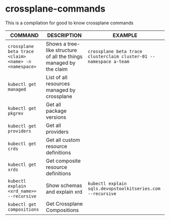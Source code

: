 # crossplane-commands

This is a compilation for good to know crossplane commands

| COMMAND | DESCRIPTION | EXAMPLE |
|----|----|----|
| `crossplane beta trace <claim> <name> -n <namespace>` | Shows a tree-like structure of all the things managed by the claim | `crossplane beta trace clusterclaim cluster-01 --namespace a-team` |
| `kubectl get managed` | List of all resources managed by crossplane | |
| `kubectl get pkgrev` | Get all package versions | |
| `kubectl get providers` | Get all providers | |
| `kubectl get crds` | Get all custom resource definitions | |
| `kubectl get xrds` | Get composite resource definitions | |
| `kubectl explain <xrd_name>> --recursive` | Show schemas and explain xrd | `kubectl explain sqls.devopstoolkitseries.com --recursive`|
| `kubectl get compositions` | Get Crossplane Compositions ||